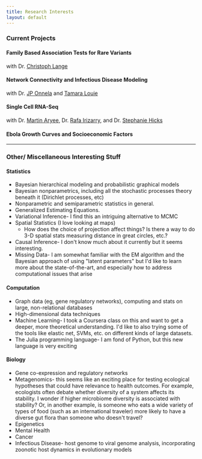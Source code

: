 ```yaml
---
title: Research Interests
layout: default
---
```


### Current Projects

#### Family Based Association Tests for Rare Variants
with Dr. [Christoph Lange](http://www.hsph.harvard.edu/christoph-lange/)

#### Network Connectivity and Infectious Disease Modeling
with Dr. [JP Onnela](http://www.hsph.harvard.edu/onnela-lab/) and [Tamara Louie](http://tklouie.github.io/)

#### Single Cell RNA-Seq
with Dr. [Martin Aryee](http://aryee.mgh.harvard.edu/), Dr. [Rafa Irizarry](http://rafalab.dfci.harvard.edu/), and Dr. [Stephanie Hicks](http://www.stephaniehicks.com/)

#### Ebola Growth Curves and Socioeconomic Factors

---

### Other/ Miscellaneous Interesting Stuff

#### Statistics
* Bayesian hierarchical modeling and probabilistic graphical models
* Bayesian nonparametrics, including all the stochastic processes theory beneath it (Dirichlet processes, etc)
* Nonparametric and semiparametric statistics in general.
* Generalized Estimating Equations.
* Variational Inference- I find this an intriguing alternative to MCMC
* Spatial Statistics (I love looking at maps)
    - How does the choice of projection affect things? Is there a way to do 3-D spatial stats measuring distance in great circles, etc.?
* Causal Inference- I don't know much about it currently but it seems interesting.
* Missing Data- I am somewhat familiar with the EM algorithm and the Bayesian approach of using "latent parameters" but I'd like to learn more about the state-of-the-art, and especially how to address computational issues that arise

#### Computation
* Graph data (eg, gene regulatory networks), computing and stats on large, non-relational databases
* High-dimensional data techniques
* Machine Learning- I took a Coursera class on this and want to get a deeper, more theoretical understanding. I'd like to also trying some of the tools like elastic net, SVMs, etc. on different kinds of large datasets.
* The Julia programming language- I am fond of Python, but this new language is very exciting

#### Biology
* Gene co-expression and regulatory networks
* Metagenomics- this seems like an exciting place for testing ecological hypotheses that could have relevance to health outcomes. For example, ecologists often debate whether diversity of a system affects its stability. I wonder if higher microbiome diversity is associated with stability? Or, in another example, is someone who eats a wide variety of types of food (such as an international traveler) more likely to have a diverse gut flora than someone who doesn't travel?
* Epigenetics
* Mental Health
* Cancer
* Infectious Disease- host genome to viral genome analysis, incorporating zoonotic host dynamics in evolutionary models